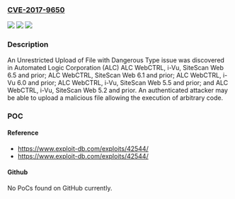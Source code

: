 ### [CVE-2017-9650](https://cve.mitre.org/cgi-bin/cvename.cgi?name=CVE-2017-9650)
![](https://img.shields.io/static/v1?label=Product&message=Automated%20Logic%20Corporation%20WebCTRL%2C%20i-VU%2C%20SiteScan&color=blue)
![](https://img.shields.io/static/v1?label=Version&message=n%2Fa&color=blue)
![](https://img.shields.io/static/v1?label=Vulnerability&message=CWE-434&color=brighgreen)

### Description

An Unrestricted Upload of File with Dangerous Type issue was discovered in Automated Logic Corporation (ALC) ALC WebCTRL, i-Vu, SiteScan Web 6.5 and prior; ALC WebCTRL, SiteScan Web 6.1 and prior; ALC WebCTRL, i-Vu 6.0 and prior; ALC WebCTRL, i-Vu, SiteScan Web 5.5 and prior; and ALC WebCTRL, i-Vu, SiteScan Web 5.2 and prior. An authenticated attacker may be able to upload a malicious file allowing the execution of arbitrary code.

### POC

#### Reference
- https://www.exploit-db.com/exploits/42544/
- https://www.exploit-db.com/exploits/42544/

#### Github
No PoCs found on GitHub currently.


